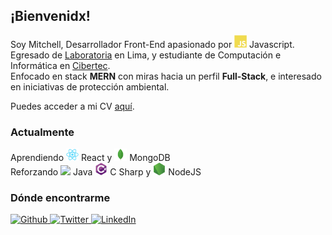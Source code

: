 ## ¡Bienvenidx!

Soy Mitchell, Desarrollador Front-End apasionado por <img src="https://raw.githubusercontent.com/devicons/devicon/master/icons/javascript/javascript-plain.svg" width="20"/> Javascript.<br />
Egresado de [Laboratoria](https://www.laboratoria.la/) en Lima, y estudiante de Computación e Informática en [Cibertec](https://www.cibertec.edu.pe/).<br />
Enfocado en stack **MERN** con miras hacia un perfil **Full-Stack**, e interesado en iniciativas de protección ambiental.<br/>

Puedes acceder a mi CV [aquí](https://drive.google.com/file/d/1EkMikLr3vImR4KYTZkL6LrRO-ydtva0s/view?usp=sharing).

<!--<img src="https://github-readme-stats.vercel.app/api/top-langs/?username=mishrole&locale=es&hide_border=true&custom_title=Top Lenguajes Usados&layout=compact&langs_count=12%3C&hide=HTML,CSS,PowerShell,ASP&theme=graywhite" />-->


### Actualmente

Aprendiendo <img src="https://raw.githubusercontent.com/devicons/devicon/master/icons/react/react-original.svg" width="20"/> React  y <img src="https://raw.githubusercontent.com/devicons/devicon/master/icons/mongodb/mongodb-original.svg" width="20"/> MongoDB<br />
Reforzando
<img src="https://img.icons8.com/color/48/000000/java-coffee-cup-logo.png" width="20"/> Java 
<img src="https://raw.githubusercontent.com/devicons/devicon/master/icons/csharp/csharp-original.svg" width="20"/> C Sharp  y
<img src="https://raw.githubusercontent.com/devicons/devicon/master/icons/nodejs/nodejs-original.svg" width="20"/> NodeJS <br />

### Dónde encontrarme


<p>
  <a href="https://github.com/mishrole" target="_blank">
    <img alt="Github" src="https://img.shields.io/badge/GitHub-%2312100E.svg?&style=for-the-badge&logo=Github&logoColor=white"/>
  </a>
  <a href="https://twitter.com/mishrole" target="_blank">
    <img alt="Twitter" src="https://img.shields.io/badge/twitter-%231DA1F2.svg?&style=for-the-badge&logo=twitter&logoColor=white"/>
  </a>
  <a href="https://www.linkedin.com/in/mitchellrodriguez/" target="_blank">
    <img alt="LinkedIn" src="https://img.shields.io/badge/linkedin-%230077B5.svg?&style=for-the-badge&logo=linkedin&logoColor=white"/>
  </a>
  
  
</p>

<!--![#f03c15](https://via.placeholder.com/15/f03c15/000000?text=+) `#f03c15` -->
<!--<img src="https://img.shields.io/badge/Javascript-ffd438?&style=flat-square&logo=JavaScript&logoColor=white" />-->
<!--<img align="center" src="https://github-readme-stats.vercel.app/api/top-langs/?username=mishrole&layout=compact&langs_count=12%3C&hide=HTML,CSS,PowerShell,ASP&theme=graywhite" />-->



<!--
**mishrole/mishrole** is a ✨ _special_ ✨ repository because its `README.md` (this file) appears on your GitHub profile.

Here are some ideas to get you started:

- 🔭 I’m currently working on ...
- 🌱 I’m currently learning ...
- 👯 I’m looking to collaborate on ...
- 🤔 I’m looking for help with ...
- 💬 Ask me about ...
- 📫 How to reach me: ...
- 😄 Pronouns: ...
- ⚡ Fun fact: ...
-  Hi there 👋
-->

